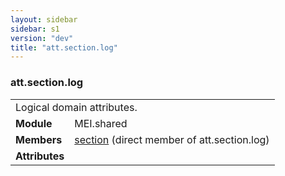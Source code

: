 ```yaml
---
layout: sidebar
sidebar: s1
version: "dev"
title: "att.section.log"
---
```

<div class="classSpec att">
   <h3 id="att.section.log">att.section.log</h3>
   <table class="wovenodd">
      <tr>
         <td colspan="2" class="wovenodd-col2">Logical domain attributes.</td>
      </tr>
      <tr>
         <td class="wovenodd-col1"><strong>Module</strong></td>
         <td class="wovenodd-col2">MEI.shared</td>
      </tr>
      <tr>
         <td class="wovenodd-col1"><strong>Members</strong></td>
         <td class="wovenodd-col2">
            <div class="parent">
               <div><a class="link_odd_elementSpec" href="{{ site.baseurl }}/{{ page.version }}/elements/section.html">section</a> (direct member of att.section.log)
               </div>
            </div>
         </td>
      </tr>
      <tr>
         <td class="wovenodd-col1"><strong>Attributes</strong></td>
         <td class="wovenodd-col2"></td>
      </tr>
   </table>
</div>